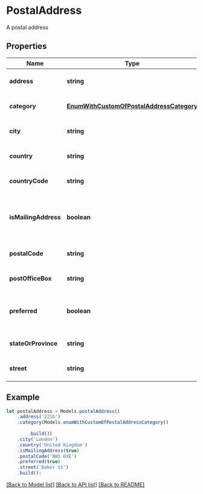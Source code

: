 # PostalAddress

A postal address             

## Properties
Name | Type | Description | Notes
---- | ---- | ----------- | -----
**address** | **string** | Address.              | [optional] [default to undefined]
**category** | [**EnumWithCustomOfPostalAddressCategory**](EnumWithCustomOfPostalAddressCategory.md) | Address category.              | [optional] [default to undefined]
**city** | **string** | Address's city.              | [optional] [default to undefined]
**country** | **string** | Address's country.              | [optional] [default to undefined]
**countryCode** | **string** | Country code.              | [optional] [default to undefined]
**isMailingAddress** | **boolean** | Defines whether address may be used for mailing.              | [default to undefined]
**postalCode** | **string** | Postal code.              | [optional] [default to undefined]
**postOfficeBox** | **string** | Post Office box.              | [optional] [default to undefined]
**preferred** | **boolean** | Defines whether postal address is preferred.              | [default to undefined]
**stateOrProvince** | **string** | Address's region.              | [optional] [default to undefined]
**street** | **string** | Address's street.              | [optional] [default to undefined]


## Example
```typescript
let postalAddress = Models.postalAddress()
    .address('221b')
    .category(Models.enumWithCustomOfPostalAddressCategory()
        
        .build())
    .city('London')
    .country('United Kingdom')
    .isMailingAddress(true)
    .postalCode('NW1 6XE')
    .preferred(true)
    .street('Baker St')
    .build();
```


[[Back to Model list]](README.md#documentation-for-models) [[Back to API list]](README.md#documentation-for-api-endpoints) [[Back to README]](README.md)
